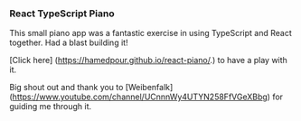 ### React TypeScript Piano

This small piano app was a fantastic exercise in using TypeScript and React together. Had a blast building it!

[Click here] (https://hamedpour.github.io/react-piano/.) to have a play with it.

Big shout out and thank you to [Weibenfalk] (https://www.youtube.com/channel/UCnnnWy4UTYN258FfVGeXBbg) for guiding me through it.
